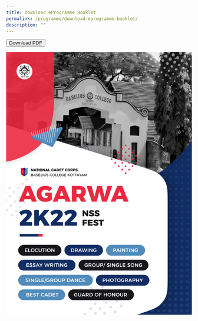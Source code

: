 ```yaml
---
title: Download eProgramme Booklet
permalink: /programme/download-eprogramme-booklet/
description: ""
---
```

<button class="my-button"><a href="/files/TEST.pdf">Download PDF</a></button>

![](/images/Frame%204.png)